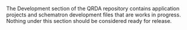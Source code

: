 The Development section of the QRDA repository contains application projects and schematron development files that are works in progress.
Nothing under this section should be considered ready for release.
